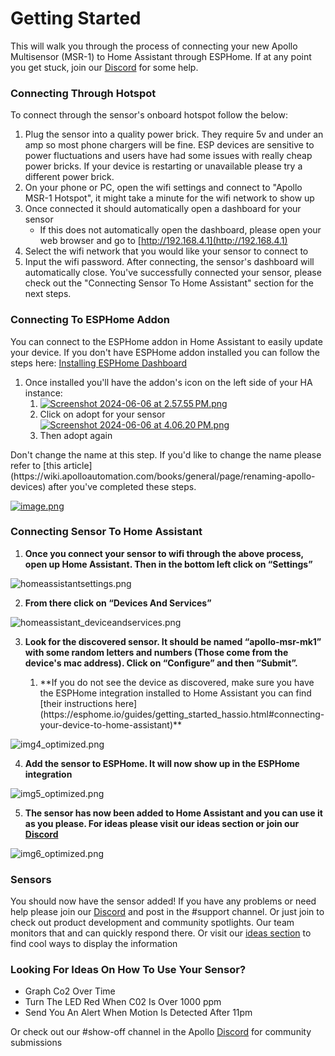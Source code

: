 # Getting Started

This will walk you through the process of connecting your new Apollo Multisensor (MSR-1) to Home Assistant through ESPHome. If at any point you get stuck, join our [Discord](https://discord.gg/mMNgQPyF94) for some help.

### Connecting Through Hotspot

To connect through the sensor's onboard hotspot follow the below:

1. Plug the sensor into a quality power brick. They require 5v and under an amp so most phone chargers will be fine. ESP devices are sensitive to power fluctuations and users have had some issues with really cheap power bricks. If your device is restarting or unavailable please try a different power brick.
2. On your phone or PC, open the wifi settings and connect to "Apollo MSR-1 Hotspot", it might take a minute for the wifi network to show up
3. Once connected it should automatically open a dashboard for your sensor 
    - If this does not automatically open the dashboard, please open your web browser and go to [http://192.168.4.1](http://192.168.4.1)
4. Select the wifi network that you would like your sensor to connect to
5. Input the wifi password. After connecting, the sensor's dashboard will automatically close. You've successfully connected your sensor, please check out the "Connecting Sensor To Home Assistant" section for the next steps.

### Connecting To ESPHome Addon

You can connect to the ESPHome addon in Home Assistant to easily update your device. If you don't have ESPHome addon installed you can follow the steps here: [Installing ESPHome Dashboard](https://esphome.io/guides/getting_started_hassio.html)

1. Once installed you'll have the addon's icon on the left side of your HA instance: 
    1. [![Screenshot 2024-06-06 at 2.57.55 PM.png](https://wiki.apolloautomation.com/uploads/images/gallery/2024-06/scaled-1680-/screenshot-2024-06-06-at-2-57-55-pm.png)](https://wiki.apolloautomation.com/uploads/images/gallery/2024-06/screenshot-2024-06-06-at-2-57-55-pm.png)
    2. Click on adopt for your sensor[![Screenshot 2024-06-06 at 4.06.20 PM.png](https://wiki.apolloautomation.com/uploads/images/gallery/2024-06/scaled-1680-/screenshot-2024-06-06-at-4-06-20-pm.png)](https://wiki.apolloautomation.com/uploads/images/gallery/2024-06/screenshot-2024-06-06-at-4-06-20-pm.png)
    3. Then adopt again

<p class="callout warning">Don't change the name at this step. If you'd like to change the name please refer to [this article](https://wiki.apolloautomation.com/books/general/page/renaming-apollo-devices) after you've completed these steps. </p>

[![image.png](https://wiki.apolloautomation.com/uploads/images/gallery/2024-06/scaled-1680-/image.png)](https://wiki.apolloautomation.com/uploads/images/gallery/2024-06/image.png)

### Connecting Sensor To Home Assistant

1. **Once you connect your sensor to wifi through the above process, open up Home Assistant. Then in the bottom left click on “Settings”**

![homeassistantsettings.png](https://beautiful-cheetah.pikapod.net/uploads/images/gallery/2023-10/homeassistantsettings.png)

2. **From there click on “Devices And Services”**

![homeassistant_deviceandservices.png](https://beautiful-cheetah.pikapod.net/uploads/images/gallery/2023-10/homeassistant-deviceandservices.png)

3. **Look for the discovered sensor. It should be named “apollo-msr-mk1” with some random letters and numbers (Those come from the device's mac address). Click on “Configure” and then “Submit”.**
    
    
    1. <p class="callout info">**If you do not see the device as discovered, make sure you have the ESPHome integration installed to Home Assistant you can find [their instructions here](https://esphome.io/guides/getting_started_hassio.html#connecting-your-device-to-home-assistant)**</p>

![img4_optimized.png](https://beautiful-cheetah.pikapod.net/uploads/images/gallery/2023-10/img4-optimized.png)

4. **Add the sensor to ESPHome. It will now show up in the ESPHome integration**

![img5_optimized.png](https://beautiful-cheetah.pikapod.net/uploads/images/gallery/2023-10/img5-optimized.png)

5. **The sensor has now been added to Home Assistant and you can use it as you please. For ideas please visit our ideas section or join our [Discord](https://discord.gg/mMNgQPyF94)**

![img6_optimized.png](https://beautiful-cheetah.pikapod.net/uploads/images/gallery/2023-10/img6-optimized.png)

### Sensors

You should now have the sensor added! If you have any problems or need help please join our [Discord](https://discord.gg/mMNgQPyF94) and post in the #support channel. Or just join to check out product development and community spotlights. Our team monitors that and can quickly respond there. Or visit our [ideas section](https://wiki.apolloautomation.cloud/Ideas/MultisensorMk1) to find cool ways to display the information

### Looking For Ideas On How To Use Your Sensor?

- Graph Co2 Over Time
- Turn The LED Red When C02 Is Over 1000 ppm
- Send You An Alert When Motion Is Detected After 11pm

Or check out our #show-off channel in the Apollo [Discord](https://discord.gg/mMNgQPyF94) for community submissions